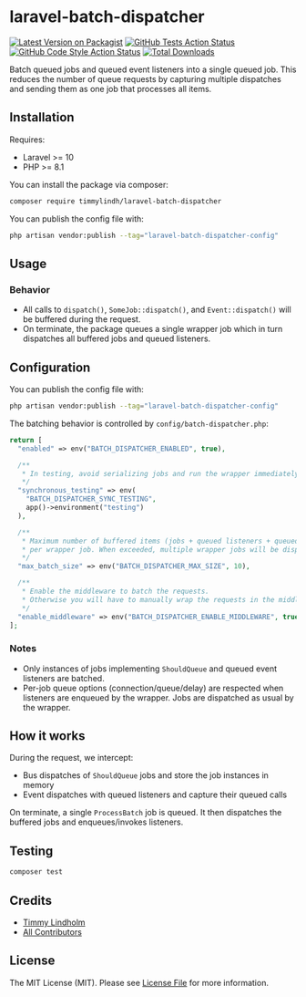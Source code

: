 # laravel-batch-dispatcher

[![Latest Version on Packagist](https://img.shields.io/packagist/v/timmylindh/laravel-batch-dispatcher.svg?style=flat-square)](https://packagist.org/packages/timmylindh/laravel-batch-dispatcher)
[![GitHub Tests Action Status](https://img.shields.io/github/actions/workflow/status/timmylindh/laravel-batch-dispatcher/run-tests.yml?branch=main&label=tests&style=flat-square)](https://github.com/timmylindh/laravel-batch-dispatcher/actions?query=workflow%3Arun-tests+branch%3Amain)
[![GitHub Code Style Action Status](https://img.shields.io/github/actions/workflow/status/timmylindh/laravel-batch-dispatcher/check-code-formatting.yml?branch=main&label=code%20style&style=flat-square)](https://github.com/timmylindh/laravel-batch-dispatcher/actions?query=workflow%3A"Fix+PHP+code+style+issues"+branch%3Amain)
[![Total Downloads](https://img.shields.io/packagist/dt/timmylindh/laravel-batch-dispatcher.svg?style=flat-square)](https://packagist.org/packages/timmylindh/laravel-batch-dispatcher)

Batch queued jobs and queued event listeners into a single queued job. This reduces the number of queue requests by capturing multiple dispatches and sending them as one job that processes all items.

## Installation

Requires:

- Laravel >= 10
- PHP >= 8.1

You can install the package via composer:

```bash
composer require timmylindh/laravel-batch-dispatcher
```

You can publish the config file with:

```bash
php artisan vendor:publish --tag="laravel-batch-dispatcher-config"
```

## Usage

### Behavior

- All calls to `dispatch()`, `SomeJob::dispatch()`, and `Event::dispatch()` will be buffered during the request.
- On terminate, the package queues a single wrapper job which in turn dispatches all buffered jobs and queued listeners.

## Configuration

You can publish the config file with:

```bash
php artisan vendor:publish --tag="laravel-batch-dispatcher-config"
```

The batching behavior is controlled by `config/batch-dispatcher.php`:

```php
return [
  "enabled" => env("BATCH_DISPATCHER_ENABLED", true),

  /**
   * In testing, avoid serializing jobs and run the wrapper immediately for assertions
   */
  "synchronous_testing" => env(
    "BATCH_DISPATCHER_SYNC_TESTING",
    app()->environment("testing")
  ),

  /**
   * Maximum number of buffered items (jobs + queued listeners + queued events)
   * per wrapper job. When exceeded, multiple wrapper jobs will be dispatched.
   */
  "max_batch_size" => env("BATCH_DISPATCHER_MAX_SIZE", 10),

  /**
   * Enable the middleware to batch the requests.
   * Otherwise you will have to manually wrap the requests in the middleware.
   */
  "enable_middleware" => env("BATCH_DISPATCHER_ENABLE_MIDDLEWARE", true),
];
```

### Notes

- Only instances of jobs implementing `ShouldQueue` and queued event listeners are batched.
- Per-job queue options (connection/queue/delay) are respected when listeners are enqueued by the wrapper. Jobs are dispatched as usual by the wrapper.

## How it works

During the request, we intercept:

- Bus dispatches of `ShouldQueue` jobs and store the job instances in memory
- Event dispatches with queued listeners and capture their queued calls

On terminate, a single `ProcessBatch` job is queued. It then dispatches the buffered jobs and enqueues/invokes listeners.

## Testing

```bash
composer test
```

## Credits

- [Timmy Lindholm](https://github.com/timmylindh)
- [All Contributors](../../contributors)

## License

The MIT License (MIT). Please see [License File](LICENSE.md) for more information.
